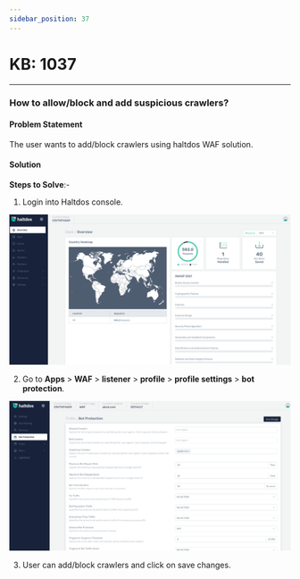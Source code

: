 ```yaml
---
sidebar_position: 37
---
```


# KB: 1037
-----------

### **How to allow/block and add suspicious crawlers?**

#### **Problem Statement**

The user wants to add/block crawlers using haltdos WAF solution.

#### **Solution**

**Steps to Solve**:-

1. Login into Haltdos console.

![kb-1037](/img/waf/v7/kb/overview_kb_1037_1.png)

2. Go to **Apps** > **WAF** > **listener** > **profile** > **profile settings** > **bot protection**.

![kb-1037](/img/waf/v7/kb/bot_kb_1037_2.png)

3. User can add/block crawlers and click on save changes.


